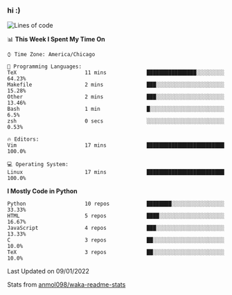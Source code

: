 ### hi :)

<!--START_SECTION:waka-->
![Lines of code](https://img.shields.io/badge/From%20Hello%20World%20I%27ve%20Written-728%20Thousand%20lines%20of%20code-blue)

📊 **This Week I Spent My Time On** 

```text
⌚︎ Time Zone: America/Chicago

💬 Programming Languages: 
TeX                      11 mins             ████████████████░░░░░░░░░   64.23% 
Makefile                 2 mins              ███░░░░░░░░░░░░░░░░░░░░░░   15.28% 
Other                    2 mins              ███░░░░░░░░░░░░░░░░░░░░░░   13.46% 
Bash                     1 min               █░░░░░░░░░░░░░░░░░░░░░░░░   6.5% 
zsh                      0 secs              ░░░░░░░░░░░░░░░░░░░░░░░░░   0.53%

🔥 Editors: 
Vim                      17 mins             █████████████████████████   100.0%

💻 Operating System: 
Linux                    17 mins             █████████████████████████   100.0%

```

**I Mostly Code in Python** 

```text
Python                   10 repos            ████████░░░░░░░░░░░░░░░░░   33.33% 
HTML                     5 repos             ████░░░░░░░░░░░░░░░░░░░░░   16.67% 
JavaScript               4 repos             ███░░░░░░░░░░░░░░░░░░░░░░   13.33% 
C                        3 repos             ██░░░░░░░░░░░░░░░░░░░░░░░   10.0% 
TeX                      3 repos             ██░░░░░░░░░░░░░░░░░░░░░░░   10.0%

```



 Last Updated on 09/01/2022
<!--END_SECTION:waka-->

Stats from [anmol098/waka-readme-stats](https://github.com/anmol098/waka-readme-stats)